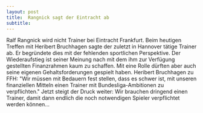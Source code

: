 ```yaml
---
layout: post
title:  Rangnick sagt der Eintracht ab
subtitle:  
---
```


Ralf Rangnick wird nicht Trainer bei Eintracht Frankfurt. Beim heutigen Treffen mit Heribert Bruchhagen sagte der zuletzt in Hannover tätige Trainer ab. Er begründete dies mit der fehlenden sportlichen Perspektive. Der Wiederaufstieg ist seiner Meinung nach mit dem ihm zur Verfügung gestellten Finanzrahmen kaum zu schaffen. Mit eine Rolle dürften aber auch seine eigenen Gehaltsforderungen gespielt haben. Heribert Bruchhagen zu FFH: "Wir müssen mit Bedauern fest stellen, dass es schwer ist, mit unseren finanziellen Mitteln einen Trainer mit Bundesliga-Ambitionen zu verpflichten." Jetzt steigt der Druck weiter: Wir brauchen dringend einen Trainer, damit dann endlich die noch notwendigen Spieler verpflichtet werden können...



